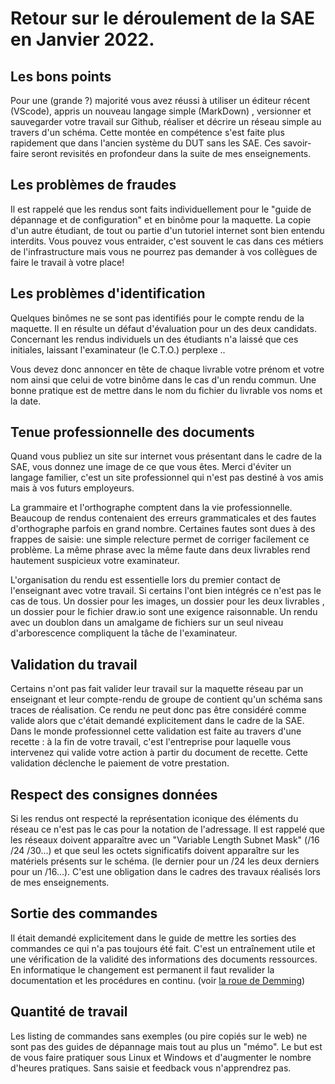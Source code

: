 # Retour sur le déroulement de la SAE en Janvier 2022.

## Les bons points

Pour une (grande ?) majorité vous avez réussi à utiliser un éditeur récent (VScode), appris un nouveau langage simple (MarkDown) , versionner et sauvegarder votre travail sur Github, réaliser et décrire un réseau simple au travers d'un schéma.
Cette montée en compétence s'est faite plus rapidement que dans l'ancien système du DUT sans les SAE.
Ces savoir-faire seront revisités en profondeur dans la suite de mes enseignements.

## Les problèmes de fraudes

Il est rappelé que les rendus sont faits individuellement pour le "guide de dépannage et de configuration" et en binôme pour la maquette. La copie d'un autre étudiant, de tout ou partie d'un tutoriel internet sont bien entendu interdits.
Vous pouvez vous entraider, c'est souvent le cas dans ces métiers de l'infrastructure mais vous ne pourrez pas demander à vos collègues de faire le travail à votre place!

## Les problèmes d'identification

Quelques binômes ne se sont pas identifiés pour le compte rendu de la maquette. Il en résulte un défaut d'évaluation pour un des deux candidats. Concernant les rendus individuels un des étudiants n'a laissé que ces initiales, laissant l'examinateur (le C.T.O.) perplexe ..

Vous devez donc annoncer en tête de chaque livrable votre prénom et votre nom ainsi que celui de votre binôme dans le cas d'un rendu commun.
Une bonne pratique est de mettre dans le nom du fichier du livrable vos noms et la date.

## Tenue professionnelle des documents

Quand vous publiez un site sur internet vous présentant dans le cadre de la SAE, vous donnez une image de ce que vous êtes.
Merci d'éviter un langage familier, c'est un site professionnel qui n'est pas destiné à vos amis mais à vos futurs employeurs.

La grammaire et l'orthographe comptent dans la vie professionnelle. Beaucoup de rendus contenaient des erreurs grammaticales et des fautes d'orthographe parfois en grand nombre. Certaines fautes sont dues à des frappes de saisie: une simple relecture permet de corriger facilement ce problème. La même phrase avec la même faute dans deux livrables rend hautement suspicieux votre examinateur.

L'organisation du rendu est essentielle lors du premier contact de l'enseignant avec votre travail. Si certains l'ont bien intégrés ce n'est pas le cas de tous. Un dossier pour les images, un dossier pour les deux livrables , un dossier pour le fichier draw.io sont une exigence raisonnable. Un rendu avec un doublon dans un amalgame de fichiers sur un seul niveau d'arborescence compliquent la tâche de l'examinateur.  

## Validation du travail

Certains n'ont pas fait valider leur travail sur la maquette réseau par un enseignant et leur compte-rendu de groupe de contient qu'un schéma sans traces de réalisation. Ce rendu ne peut donc pas être considéré comme valide alors que c'était demandé explicitement dans le cadre de la SAE.
Dans le monde professionnel cette validation est faite au travers d'une recette : à la fin de votre travail, c'est l'entreprise  pour laquelle vous intervenez qui valide votre action à partir du document de recette. Cette validation déclenche le paiement de votre prestation.

## Respect des consignes données

Si les rendus ont respecté la représentation iconique des éléments du réseau ce n'est pas le cas pour la notation de l'adressage. Il est rappelé que les réseaux doivent apparaître avec un "Variable Length Subnet Mask" (/16 /24 /30...) et que seul les octets significatifs  doivent apparaître sur les matériels présents sur le schéma. (le dernier pour un /24 les deux derniers pour un /16...). C'est une obligation dans le cadres des travaux réalisés lors de mes enseignements.

## Sortie des commandes

Il était demandé explicitement dans le guide de mettre les sorties des commandes ce qui n'a pas toujours été fait.
C'est un entraînement utile et une vérification de la validité des informations des documents ressources. En informatique le changement est permanent il faut revalider la documentation et les procédures en continu. (voir [la roue de Demming](https://fr.wikipedia.org/wiki/Roue_de_Deming))

## Quantité de travail

Les listing de commandes sans exemples (ou pire copiés sur le web) ne sont pas des guides de dépannage mais tout au plus un "mémo". Le but est de vous faire pratiquer sous Linux et Windows et d'augmenter le nombre d'heures pratiques. Sans saisie et feedback vous n'apprendrez pas.

